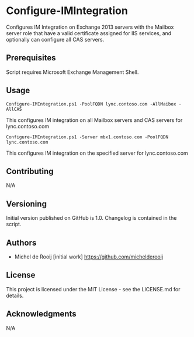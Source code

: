 # Configure-IMIntegration

Configures IM Integration on Exchange 2013 servers with the Mailbox server role
that have a valid certificate assigned for IIS services, and optionally can configure
all CAS servers.

## Prerequisites

Script requires Microsoft Exchange Management Shell.
	
## Usage

```
Configure-IMIntegration.ps1 -PoolFQDN lync.contoso.com -AllMaibox -AllCAS
```
This configures IM integration on all Mailbox servers and CAS servers for lync.contoso.com

```
Configure-IMIntegration.ps1 -Server mbx1.contoso.com -PoolFQDN lync.contoso.com
```
This configures IM integration on the specified server for lync.contoso.com

## Contributing

N/A

## Versioning

Initial version published on GitHub is 1.0. Changelog is contained in the script.

## Authors

* Michel de Rooij [initial work] https://github.com/michelderooij

## License

This project is licensed under the MIT License - see the LICENSE.md for details.

## Acknowledgments

N/A
 